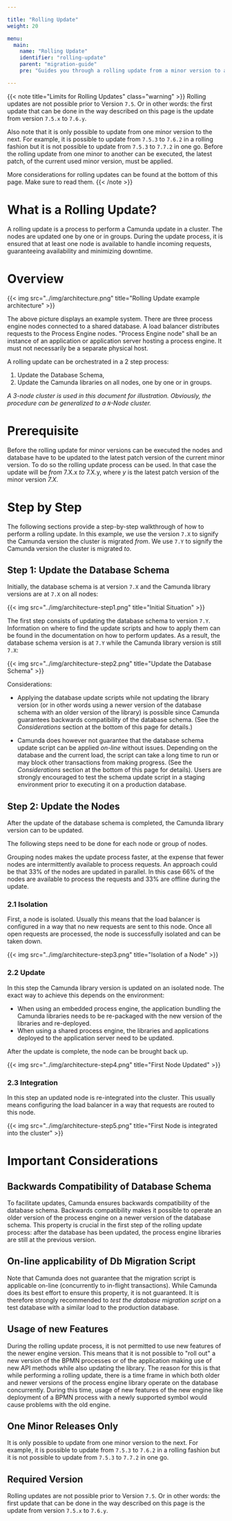 ```yaml
---

title: "Rolling Update"
weight: 20

menu:
  main:
    name: "Rolling Update"
    identifier: "rolling-update"
    parent: "migration-guide"
    pre: "Guides you through a rolling update from a minor version to another"

---
```


{{< note title="Limits for Rolling Updates" class="warning" >}}
Rolling updates are not possible prior to Version `7.5`. Or in other words: the first update that can be done in the way described on this page is the update from version `7.5.x` to `7.6.y`.

Also note that it is only possible to update from one minor version to the next. For example, it is possible to update from `7.5.3` to `7.6.2` in a rolling fashion but it is not possible to update from `7.5.3` to `7.7.2` in one go.
Before the rolling update from one minor to another can be executed, the latest patch, of the current used minor version, must be applied. 

More considerations for rolling updates can be found at the bottom of this page. Make sure to read them.
{{< /note >}}

# What is a Rolling Update?

A rolling update is a process to perform a Camunda update in a cluster. The nodes are updated one by one or in groups.
During the update process, it is ensured that at least one node is available to handle incoming requests, guaranteeing availability and minimizing downtime.

# Overview

{{< img src="../img/architecture.png" title="Rolling Update example architecture" >}}

The above picture displays an example system. There are three process engine nodes connected to a shared database.
A load balancer distributes requests to the Process Engine nodes.
"Process Engine node" shall be an instance of an application or application server hosting a process engine.
It must not necessarily be a separate physical host.

A rolling update can be orchestrated in a 2 step process:

1. Update the Database Schema,
2. Update the Camunda libraries on all nodes, one by one or in groups.

_A 3-node cluster is used in this document for illustration. Obviously, the procedure can be generalized to a `N`-Node cluster._

# Prerequisite

Before the rolling update for minor versions can be executed the nodes and database have to be updated to the latest patch version of the current minor version.
To do so the rolling update process can be used. In that case the update will be _from_ 7.X.x _to_ 7.X.y, where _y_ is the latest patch version
of the minor version _7.X_.

# Step by Step

The following sections provide a step-by-step walkthrough of how to perform a rolling update.
In this example, we use the version `7.X` to signify the Camunda version the cluster is migrated _from_.
We use `7.Y` to signify the Camunda version the cluster is migrated _to_.

## Step 1: Update the Database Schema

Initially, the database schema is at version `7.X` and the Camunda library versions are at `7.X` on all nodes:

{{< img src="../img/architecture-step1.png" title="Initial Situation" >}}

The first step consists of updating the database schema to version `7.Y`. Information on where to find the update scripts and how to apply them can be found in the documentation on how to perform updates.
As a result, the database schema version is at `7.Y` while the Camunda library version is still `7.X`:

{{< img src="../img/architecture-step2.png" title="Update the Database Schema" >}}

Considerations:

* Applying the database update scripts while not updating the library version (or in other words using a newer version of the database schema with an older version of the library) is possible since Camunda guarantees backwards compatibility of the database schema. (See the _Considerations_ section at the bottom of this page for details.)

* Camunda does however not guarantee that the database schema update script can be applied _on-line_ without issues. Depending on the database and the current load, the script can take a long time to run or may block other transactions from making progress. (See the _Considerations_ section at the bottom of this page for details). Users are strongly encouraged to test the schema update script in a staging environment prior to executing it on a production database.

## Step 2: Update the Nodes

After the update of the database schema is completed, the Camunda library version can to be updated.

The following steps need to be done for each node or group of nodes.

Grouping nodes makes the update process faster, at the expense that fewer nodes are intermittently available to process requests. An approach could be that 33% of the nodes are updated in parallel. In this case 66% of the nodes are available to process the requests and 33% are offline during the update.

### 2.1 Isolation

First, a node is isolated. Usually this means that the load balancer is configured in a way that no new requests are sent to this node.
Once all open requests are processed, the node is successfully isolated and can be taken down.

{{< img src="../img/architecture-step3.png" title="Isolation of a Node" >}}

### 2.2 Update

In this step the Camunda library version is updated on an isolated node. The exact way to achieve this depends on the environment:

* When using an embedded process engine, the application bundling the Camunda libraries needs to be re-packaged with the new version of the libraries and re-deployed.
* When using a shared process engine, the libraries and applications deployed to the application server need to be updated.

After the update is complete, the node can be brought back up.

{{< img src="../img/architecture-step4.png" title="First Node Updated" >}}

### 2.3 Integration

In this step an updated node is re-integrated into the cluster. This usually means configuring the load balancer in a way that requests are routed to this node.

{{< img src="../img/architecture-step5.png" title="First Node is integrated into the cluster" >}}

# Important Considerations

## Backwards Compatibility of Database Schema

To facilitate updates, Camunda ensures backwards compatibility of the database schema.
Backwards compatibility makes it possible to operate an older version of the process engine on a newer version of the database schema. This property is crucial in the first step of the rolling update process: after the database has been updated, the process engine libraries are still at the previous version.

## On-line applicability of Db Migration Script

Note that Camunda does not guarantee that the migration script is applicable on-line (concurrently to in-flight transactions).
While Camunda does its best effort to ensure this property, it is not guaranteed. It is therefore strongly recommended to _test the database migration script_ on a test database with a similar load to the production database.

## Usage of new Features

During the rolling update process, it is not permitted to use new features of the newer engine version. This means that it is not possible to "roll out" a new version of the BPMN processes or of the application making use of new API methods while also updating the library. The reason for this is that while performing a rolling update, there is a time frame in which both older and newer versions of the process engine library operate on the database concurrently. During this time, usage of new features of the new engine like deployment of a BPMN process with a newly supported symbol would cause problems with the old engine.

## One Minor Releases Only

It is only possible to update from one minor version to the next. For example, it is possible to update from `7.5.3` to `7.6.2` in a rolling fashion but it is not possible to update from `7.5.3` to `7.7.2` in one go.

## Required Version

Rolling updates are not possible prior to Version `7.5`. Or in other words: the first update that can be done in the way described on this page is the update from version `7.5.x` to `7.6.y`.

